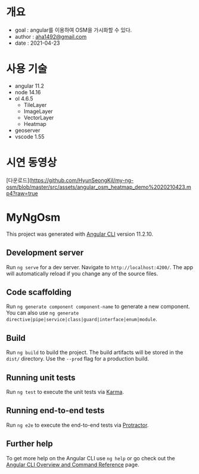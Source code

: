 # 개요
* goal : angular를 이용하여 OSM을 가시화할 수 있다.
* author : aha1492@gmail.com
* date : 2021-04-23


# 사용 기술
* angular 11.2
* node 14.16
* ol 4.6.5
    * TileLayer
    * ImageLayer
    * VectorLayer
    * Heatmap
* geoserver
* vscode 1.55

# 시연 동영상
[다운로드](https://github.com/HyunSeongKil/my-ng-osm/blob/master/src/assets/angular_osm_heatmap_demo%2020210423.mp4?raw=true


# MyNgOsm

This project was generated with [Angular CLI](https://github.com/angular/angular-cli) version 11.2.10.

## Development server

Run `ng serve` for a dev server. Navigate to `http://localhost:4200/`. The app will automatically reload if you change any of the source files.

## Code scaffolding

Run `ng generate component component-name` to generate a new component. You can also use `ng generate directive|pipe|service|class|guard|interface|enum|module`.

## Build

Run `ng build` to build the project. The build artifacts will be stored in the `dist/` directory. Use the `--prod` flag for a production build.

## Running unit tests

Run `ng test` to execute the unit tests via [Karma](https://karma-runner.github.io).

## Running end-to-end tests

Run `ng e2e` to execute the end-to-end tests via [Protractor](http://www.protractortest.org/).

## Further help

To get more help on the Angular CLI use `ng help` or go check out the [Angular CLI Overview and Command Reference](https://angular.io/cli) page.
